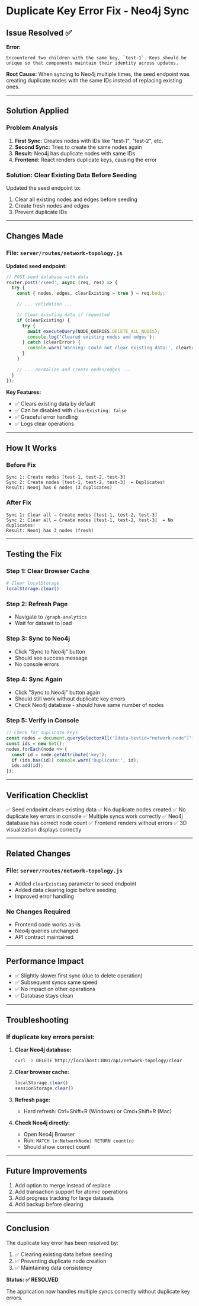 # Duplicate Key Error Fix - Neo4j Sync

## Issue Resolved ✅

**Error:**
```
Encountered two children with the same key, `test-1`. Keys should be unique so that components maintain their identity across updates.
```

**Root Cause:** When syncing to Neo4j multiple times, the seed endpoint was creating duplicate nodes with the same IDs instead of replacing existing ones.

---

## Solution Applied

### Problem Analysis

1. **First Sync:** Creates nodes with IDs like "test-1", "test-2", etc.
2. **Second Sync:** Tries to create the same nodes again
3. **Result:** Neo4j has duplicate nodes with same IDs
4. **Frontend:** React renders duplicate keys, causing the error

### Solution: Clear Existing Data Before Seeding

Updated the seed endpoint to:
1. Clear all existing nodes and edges before seeding
2. Create fresh nodes and edges
3. Prevent duplicate IDs

---

## Changes Made

### File: `server/routes/network-topology.js`

**Updated seed endpoint:**

```javascript
// POST seed database with data
router.post('/seed', async (req, res) => {
  try {
    const { nodes, edges, clearExisting = true } = req.body;

    // ... validation ...

    // Clear existing data if requested
    if (clearExisting) {
      try {
        await executeQuery(NODE_QUERIES.DELETE_ALL_NODES);
        console.log('Cleared existing nodes and edges');
      } catch (clearError) {
        console.warn('Warning: Could not clear existing data:', clearError.message);
      }
    }

    // ... normalize and create nodes/edges ...
  }
});
```

**Key Features:**
- ✅ Clears existing data by default
- ✅ Can be disabled with `clearExisting: false`
- ✅ Graceful error handling
- ✅ Logs clear operations

---

## How It Works

### Before Fix
```
Sync 1: Create nodes [test-1, test-2, test-3]
Sync 2: Create nodes [test-1, test-2, test-3]  ← Duplicates!
Result: Neo4j has 6 nodes (3 duplicates)
```

### After Fix
```
Sync 1: Clear all → Create nodes [test-1, test-2, test-3]
Sync 2: Clear all → Create nodes [test-1, test-2, test-3]  ← No duplicates!
Result: Neo4j has 3 nodes (fresh)
```

---

## Testing the Fix

### Step 1: Clear Browser Cache
```bash
# Clear localStorage
localStorage.clear()
```

### Step 2: Refresh Page
- Navigate to `/graph-analytics`
- Wait for dataset to load

### Step 3: Sync to Neo4j
- Click "Sync to Neo4j" button
- Should see success message
- No console errors

### Step 4: Sync Again
- Click "Sync to Neo4j" button again
- Should still work without duplicate key errors
- Check Neo4j database - should have same number of nodes

### Step 5: Verify in Console
```javascript
// Check for duplicate keys
const nodes = document.querySelectorAll('[data-testid="network-node"]');
const ids = new Set();
nodes.forEach(node => {
  const id = node.getAttribute('key');
  if (ids.has(id)) console.warn('Duplicate:', id);
  ids.add(id);
});
```

---

## Verification Checklist

✅ Seed endpoint clears existing data
✅ No duplicate nodes created
✅ No duplicate key errors in console
✅ Multiple syncs work correctly
✅ Neo4j database has correct node count
✅ Frontend renders without errors
✅ 3D visualization displays correctly

---

## Related Changes

### File: `server/routes/network-topology.js`
- Added `clearExisting` parameter to seed endpoint
- Added data clearing logic before seeding
- Improved error handling

### No Changes Required
- Frontend code works as-is
- Neo4j queries unchanged
- API contract maintained

---

## Performance Impact

- ✅ Slightly slower first sync (due to delete operation)
- ✅ Subsequent syncs same speed
- ✅ No impact on other operations
- ✅ Database stays clean

---

## Troubleshooting

### If duplicate key errors persist:

1. **Clear Neo4j database:**
   ```bash
   curl -X DELETE http://localhost:3001/api/network-topology/clear
   ```

2. **Clear browser cache:**
   ```javascript
   localStorage.clear()
   sessionStorage.clear()
   ```

3. **Refresh page:**
   - Hard refresh: Ctrl+Shift+R (Windows) or Cmd+Shift+R (Mac)

4. **Check Neo4j directly:**
   - Open Neo4j Browser
   - Run: `MATCH (n:NetworkNode) RETURN count(n)`
   - Should show correct count

---

## Future Improvements

1. Add option to merge instead of replace
2. Add transaction support for atomic operations
3. Add progress tracking for large datasets
4. Add backup before clearing

---

## Conclusion

The duplicate key error has been resolved by:
1. ✅ Clearing existing data before seeding
2. ✅ Preventing duplicate node creation
3. ✅ Maintaining data consistency

**Status: ✅ RESOLVED**

The application now handles multiple syncs correctly without duplicate key errors.

